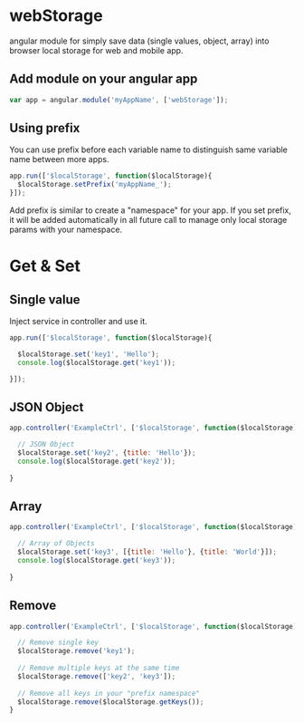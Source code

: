 # webStorage
angular module for simply save data (single values, object, array) into browser local storage for web and mobile app.

## Add module on your angular app
```javascript
var app = angular.module('myAppName', ['webStorage']);
```

## Using prefix
You can use prefix before each variable name to distinguish same variable name between more apps.

```javascript
app.run(['$localStorage', function($localStorage){
  $localStorage.setPrefix('myAppName_');
}]);
```
Add prefix is similar to create a "namespace" for your app. If you set prefix, it will be added automatically in all future call to manage only local storage params with your namespace.

# Get & Set
## Single value
Inject service in controller and use it.

```javascript
app.run(['$localStorage', function($localStorage){

  $localStorage.set('key1', 'Hello');
  console.log($localStorage.get('key1'));

}]);
```

## JSON Object
```javascript
app.controller('ExampleCtrl', ['$localStorage', function($localStorage){

  // JSON Object
  $localStorage.set('key2', {title: 'Hello'});
  console.log($localStorage.get('key2'));
  
}
```

## Array 
```javascript
app.controller('ExampleCtrl', ['$localStorage', function($localStorage){

  // Array of Objects
  $localStorage.set('key3', [{title: 'Hello'}, {title: 'World'}]);
  console.log($localStorage.get('key3'));
  
}
```

## Remove
```javascript
app.controller('ExampleCtrl', ['$localStorage', function($localStorage){

  // Remove single key
  $localStorage.remove('key1');
  
  // Remove multiple keys at the same time
  $localStorage.remove(['key2', 'key3']);
  
  // Remove all keys in your "prefix namespace"
  $localStorage.remove($localStorage.getKeys());
}
```
